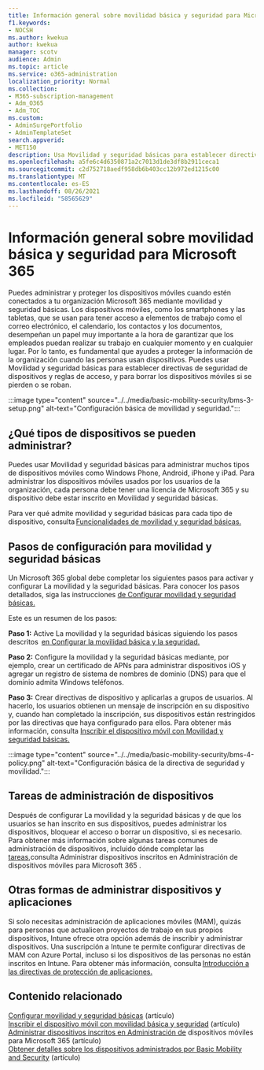 ```yaml
---
title: Información general sobre movilidad básica y seguridad para Microsoft 365
f1.keywords:
- NOCSH
ms.author: kwekua
author: kwekua
manager: scotv
audience: Admin
ms.topic: article
ms.service: o365-administration
localization_priority: Normal
ms.collection:
- M365-subscription-management
- Adm_O365
- Adm_TOC
ms.custom:
- AdminSurgePortfolio
- AdminTemplateSet
search.appverid:
- MET150
description: Usa Movilidad y seguridad básicas para establecer directivas de seguridad de dispositivos y reglas de acceso.
ms.openlocfilehash: a5fe6c4d6350871a2c7013d1de3df8b2911ceca1
ms.sourcegitcommit: c2d752718aedf958db6b403cc12b972ed1215c00
ms.translationtype: MT
ms.contentlocale: es-ES
ms.lasthandoff: 08/26/2021
ms.locfileid: "58565629"
---
```

# <a name="overview-of-basic-mobility-and-security-for-microsoft-365"></a>Información general sobre movilidad básica y seguridad para Microsoft 365

Puedes administrar y proteger los dispositivos móviles cuando estén conectados a tu organización Microsoft 365 mediante movilidad y seguridad básicas. Los dispositivos móviles, como los smartphones y las tabletas, que se usan para tener acceso a elementos de trabajo como el correo electrónico, el calendario, los contactos y los documentos, desempeñan un papel muy importante a la hora de garantizar que los empleados puedan realizar su trabajo en cualquier momento y en cualquier lugar. Por lo tanto, es fundamental que ayudes a proteger la información de la organización cuando las personas usan dispositivos. Puedes usar Movilidad y seguridad básicas para establecer directivas de seguridad de dispositivos y reglas de acceso, y para borrar los dispositivos móviles si se pierden o se roban.

:::image type="content" source="../../media/basic-mobility-security/bms-3-setup.png" alt-text="Configuración básica de movilidad y seguridad.":::

## <a name="what-types-of-devices-can-you-manage"></a>¿Qué tipos de dispositivos se pueden administrar?

Puedes usar Movilidad y seguridad básicas para administrar muchos tipos de dispositivos móviles como Windows Phone, Android, iPhone y iPad. Para administrar los dispositivos móviles usados por los usuarios de la organización, cada persona debe tener una licencia de Microsoft 365 y su dispositivo debe estar inscrito en Movilidad y seguridad básicas.

Para ver qué admite movilidad y seguridad básicas para cada tipo de dispositivo, consulta [Funcionalidades de movilidad y seguridad básicas.](capabilities.md)

## <a name="setup-steps-for-basic-mobility-and-security"></a>Pasos de configuración para movilidad y seguridad básicas

Un Microsoft 365 global debe completar los siguientes pasos para activar y configurar La movilidad y la seguridad básicas. Para conocer los pasos detallados, siga las instrucciones [de Configurar movilidad y seguridad básicas.](set-up.md) 

Este es un resumen de los pasos:

**Paso 1:** Active La movilidad y la seguridad básicas siguiendo los pasos descritos  [en Configurar la movilidad básica y la seguridad.](set-up.md)

**Paso 2:** Configure la movilidad y la seguridad básicas mediante, por ejemplo, crear un certificado de APNs para administrar dispositivos iOS y agregar un registro de sistema de nombres de dominio (DNS) para que el dominio admita Windows teléfonos.

**Paso 3:** Crear directivas de dispositivo y aplicarlas a grupos de usuarios. Al hacerlo, los usuarios obtienen un mensaje de inscripción en su dispositivo y, cuando han completado la inscripción, sus dispositivos están restringidos por las directivas que haya configurado para ellos. Para obtener más información, consulta [Inscribir el dispositivo móvil con Movilidad y seguridad básicas.](enroll-your-mobile-device.md) 

:::image type="content" source="../../media/basic-mobility-security/bms-4-policy.png" alt-text="Configuración básica de la directiva de seguridad y movilidad.":::

## <a name="device-management-tasks"></a>Tareas de administración de dispositivos

Después de configurar La movilidad y la seguridad básicas y de que los usuarios se han inscrito en sus dispositivos, puedes administrar los dispositivos, bloquear el acceso o borrar un dispositivo, si es necesario. Para obtener más información sobre algunas tareas comunes de administración de dispositivos, incluido dónde completar las [tareas,](manage-enrolled-devices.md)consulta Administrar dispositivos inscritos en Administración de dispositivos móviles para Microsoft 365 .

## <a name="other-ways-to-manage-devices-and-apps"></a>Otras formas de administrar dispositivos y aplicaciones

Si solo necesitas administración de aplicaciones móviles (MAM), quizás para personas que actualicen proyectos de trabajo en sus propios dispositivos, Intune ofrece otra opción además de inscribir y administrar dispositivos. Una suscripción a Intune te permite configurar directivas de MAM con Azure Portal, incluso si los dispositivos de las personas no están inscritos en Intune. Para obtener más información, consulta [Introducción a las directivas de protección de aplicaciones.](/mem/intune/apps/app-protection-policy)

## <a name="related-content"></a>Contenido relacionado

[Configurar movilidad y seguridad básicas](set-up.md) (artículo)\
[Inscribir el dispositivo móvil con movilidad básica y seguridad](enroll-your-mobile-device.md) (artículo)\
[Administrar dispositivos inscritos en Administración de](manage-enrolled-devices.md) dispositivos móviles para Microsoft 365 (artículo)\
[Obtener detalles sobre los dispositivos administrados por Basic Mobility and Security](get-details-about-managed-devices.md) (artículo)